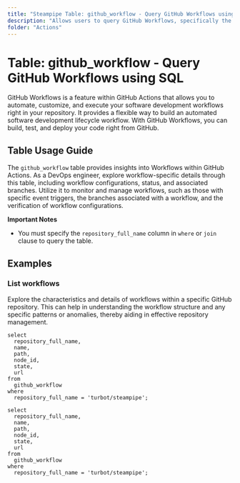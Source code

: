 ```yaml
---
title: "Steampipe Table: github_workflow - Query GitHub Workflows using SQL"
description: "Allows users to query GitHub Workflows, specifically the details of workflows in GitHub repositories, enabling the tracking of workflow configurations, their state, and the associated branches."
folder: "Actions"
---
```


# Table: github_workflow - Query GitHub Workflows using SQL

GitHub Workflows is a feature within GitHub Actions that allows you to automate, customize, and execute your software development workflows right in your repository. It provides a flexible way to build an automated software development lifecycle workflow. With GitHub Workflows, you can build, test, and deploy your code right from GitHub.

## Table Usage Guide

The `github_workflow` table provides insights into Workflows within GitHub Actions. As a DevOps engineer, explore workflow-specific details through this table, including workflow configurations, status, and associated branches. Utilize it to monitor and manage workflows, such as those with specific event triggers, the branches associated with a workflow, and the verification of workflow configurations.

**Important Notes**
- You must specify the `repository_full_name` column in `where` or `join` clause to query the table.

## Examples

### List workflows
Explore the characteristics and details of workflows within a specific GitHub repository. This can help in understanding the workflow structure and any specific patterns or anomalies, thereby aiding in effective repository management.

```sql+postgres
select
  repository_full_name,
  name,
  path,
  node_id,
  state,
  url
from
  github_workflow
where
  repository_full_name = 'turbot/steampipe';
```

```sql+sqlite
select
  repository_full_name,
  name,
  path,
  node_id,
  state,
  url
from
  github_workflow
where
  repository_full_name = 'turbot/steampipe';
```